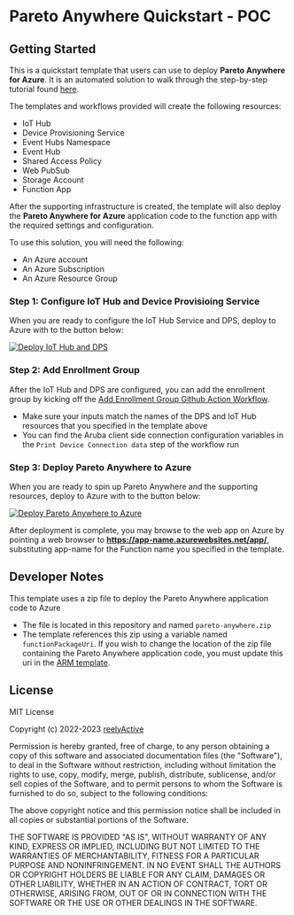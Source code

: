 Pareto Anywhere Quickstart - POC
=========================

Getting Started
---------------

This is a quickstart template that users can use to deploy __Pareto Anywhere for Azure__.
It is an automated solution to walk through the step-by-step tutorial found [here](https://reelyactive.github.io/diy/pareto-anywhere-azure/).

The templates and workflows provided will create the following resources: 
* IoT Hub
* Device Provisioning Service
* Event Hubs Namespace
* Event Hub
* Shared Access Policy
* Web PubSub
* Storage Account
* Function App 

After the supporting infrastructure is created, the template will also deploy the __Pareto Anywhere for Azure__ application code to the function app with the required settings and configuration.

To use this solution, you will need the following:
- An Azure account
- An Azure Subscription
- An Azure Resource Group


### Step 1: Configure IoT Hub and Device Provisioing Service
When you are ready to configure the IoT Hub Service and DPS, deploy to Azure with to the button below:

[![Deploy IoT Hub and DPS](http://azuredeploy.net/deploybutton.png)](https://portal.azure.com/#create/Microsoft.Template/uri/https%3A%2F%2Fraw.githubusercontent.com%2Fadeany%2Fquickstart-pareto%2Fmain%2Fdeployments%2Fdevice_template.json)

### Step 2: Add Enrollment Group
After the IoT Hub and DPS are configured, you can add the enrollment group by kicking off the [Add Enrollment Group Github Action Workflow](https://github.com/adeany/quickstart-pareto/actions/workflows/add-enrollment-group.yml).
* Make sure your inputs match the names of the DPS and IoT Hub resources that you specified in the template above
* You can find the Aruba client side connection configuration variables in the `Print Device Connection data` step of the workflow run

### Step 3: Deploy Pareto Anywhere to Azure
When you are ready to spin up Pareto Anywhere and the supporting resources, deploy to Azure with to the button below:

[![Deploy Pareto Anywhere to Azure](http://azuredeploy.net/deploybutton.png)](https://portal.azure.com/#create/Microsoft.Template/uri/https%3A%2F%2Fraw.githubusercontent.com%2Fadeany%2Fquickstart-pareto%2Fmain%2Fdeployments%2Fsupporting_resources_template.json)

After deployment is complete, you may browse to the web app on Azure by pointing a web browser to __https://app-name.azurewebsites.net/app/__, substituting app-name for the Function name you specified in the template.

Developer Notes
---------------

This template uses a zip file to deploy the Pareto Anywhere application code to Azure
* The file is located in this repository and named `pareto-anywhere.zip`
* The template references this zip using a variable named `functionPackageUri`. If you wish to change the location of the zip file containing the Pareto Anywhere application code, you must update this uri in the [ARM template](./deployments/supporting_resources_template.json).

License
-------

MIT License

Copyright (c) 2022-2023 [reelyActive](https://www.reelyactive.com)

Permission is hereby granted, free of charge, to any person obtaining a copy of this software and associated documentation files (the "Software"), to deal in the Software without restriction, including without limitation the rights to use, copy, modify, merge, publish, distribute, sublicense, and/or sell copies of the Software, and to permit persons to whom the Software is furnished to do so, subject to the following conditions:

The above copyright notice and this permission notice shall be included in all copies or substantial portions of the Software.

THE SOFTWARE IS PROVIDED "AS IS", WITHOUT WARRANTY OF ANY KIND, EXPRESS OR 
IMPLIED, INCLUDING BUT NOT LIMITED TO THE WARRANTIES OF MERCHANTABILITY, 
FITNESS FOR A PARTICULAR PURPOSE AND NONINFRINGEMENT. IN NO EVENT SHALL THE 
AUTHORS OR COPYRIGHT HOLDERS BE LIABLE FOR ANY CLAIM, DAMAGES OR OTHER 
LIABILITY, WHETHER IN AN ACTION OF CONTRACT, TORT OR OTHERWISE, ARISING FROM, 
OUT OF OR IN CONNECTION WITH THE SOFTWARE OR THE USE OR OTHER DEALINGS IN 
THE SOFTWARE.
